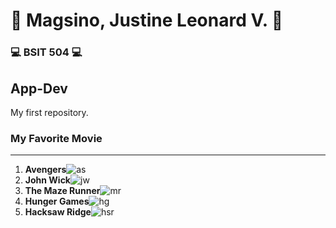 # 🙂 Magsino, Justine Leonard V. 🙂
### 💻 BSIT 504 💻
## App-Dev
My first repository.
### My Favorite Movie
---
1. **Avengers**![as](https://github.com/Leonskie/App-Dev/assets/153279144/2a719d40-6821-48bc-a289-f1c7b3a98bb3)
2. **John Wick**![jw](https://github.com/Leonskie/App-Dev/assets/153279144/e3795d54-ef68-4b16-b34e-db6b37a8aa70)
3. **The Maze Runner**![mr](https://github.com/Leonskie/App-Dev/assets/153279144/3126c8f2-a4dd-492c-a56d-3ddac7dc1469)
4. **Hunger Games**![hg](https://github.com/Leonskie/App-Dev/assets/153279144/38baaec3-a566-44d9-a845-d30f947c23fc)
5. **Hacksaw Ridge**![hsr](https://github.com/Leonskie/App-Dev/assets/153279144/811f6b76-4cf3-4dbc-b4a0-75260ffaf469)
